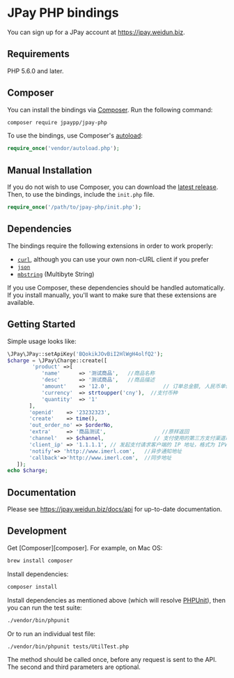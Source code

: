 # JPay PHP bindings

You can sign up for a JPay account at https://jpay.weidun.biz.

## Requirements

PHP 5.6.0 and later.

## Composer

You can install the bindings via [Composer](http://getcomposer.org/). Run the following command:

```bash
composer require jpaypp/jpay-php
```

To use the bindings, use Composer's [autoload](https://getcomposer.org/doc/01-basic-usage.md#autoloading):

```php
require_once('vendor/autoload.php');
```

## Manual Installation

If you do not wish to use Composer, you can download the [latest release](https://github.com/chuangxiangjpay/jpay-php/releases). Then, to use the bindings, include the `init.php` file.

```php
require_once('/path/to/jpay-php/init.php');
```

## Dependencies

The bindings require the following extensions in order to work properly:

- [`curl`](https://secure.php.net/manual/en/book.curl.php), although you can use your own non-cURL client if you prefer
- [`json`](https://secure.php.net/manual/en/book.json.php)
- [`mbstring`](https://secure.php.net/manual/en/book.mbstring.php) (Multibyte String)

If you use Composer, these dependencies should be handled automatically. If you install manually, you'll want to make sure that these extensions are available.

## Getting Started

Simple usage looks like:

```php
\JPay\JPay::setApiKey('BQokikJOvBiI2HlWgH4olfQ2');
$charge = \JPay\Charge::create([
        'product' =>[ 
           'name'      => '测试商品',   //商品名称
           'desc'      => '测试商品',   //商品描述
           'amount'    => '12.0',                 // 订单总金额, 人民币单位：分（如订单总金额为 1 元，此处请填 100）
           'currency'  => strtoupper('cny'),  //支付币种
           'quantity'  => '1'
       ],
       'openid'    => '23232323',
       'create'    => time(),
       'out_order_no' => $orderNo,
       'extra'     => '商品测试',                  //原样返回
       'channel'   => $channel,                // 支付使用的第三方支付渠道取值
       'client_ip' => '1.1.1.1', // 发起支付请求客户端的 IP 地址，格式为 IPV4，如: 127.0.0.1
       'notify'=> 'http://www.imerl.com',   //异步通知地址
       'callback'=>'http://www.imerl.com',  //同步地址
   ]);
echo $charge;
```

## Documentation

Please see https://jpay.weidun.biz/docs/api for up-to-date documentation.

## Development

Get [Composer][composer]. For example, on Mac OS:

```bash
brew install composer
```

Install dependencies:

```bash
composer install
```

Install dependencies as mentioned above (which will resolve [PHPUnit](http://packagist.org/packages/phpunit/phpunit)), then you can run the test suite:

```bash
./vendor/bin/phpunit
```

Or to run an individual test file:

```bash
./vendor/bin/phpunit tests/UtilTest.php
```

The method should be called once, before any request is sent to the API. The second and third parameters are optional.